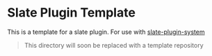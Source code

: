# Slate Plugin Template

This is a template for a slate plugin. For use with [slate-plugin-system](https://github.com/hadrysmateusz/slate-plugin-system#readme)

> This directory will soon be replaced with a template repository

<!-- 
Describe how the plugin should be used
What options it takes, how to use it and its helpers etc. 
-->